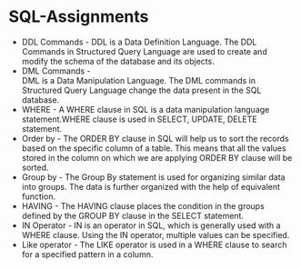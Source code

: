 # SQL-Assignments
* DDL Commands - 
DDL is a Data Definition Language.
The DDL Commands in Structured Query Language are used to create and modify the schema of the database and its objects. 
* DML Commands -  
DML is a Data Manipulation Language.
The DML commands in Structured Query Language change the data present in the SQL database.
* WHERE - 
A WHERE clause in SQL is a data manipulation language statement.WHERE clause is used in SELECT, UPDATE, DELETE statement.
* Order by - 
The ORDER BY clause in SQL will help us to sort the records based on the specific column of a table. This means that all the values stored in the column on which we are applying ORDER BY clause will be sorted.
* Group by - 
The Group By statement is used for organizing similar data into groups. The data is further organized with the help of equivalent function.
* HAVING - 
The HAVING clause places the condition in the groups defined by the GROUP BY clause in the SELECT statement.
* IN Operator -
IN is an operator in SQL, which is generally used with a WHERE clause.
Using the IN operator, multiple values can be specified.
* Like operator - 
The LIKE operator is used in a WHERE clause to search for a specified pattern in a column.
